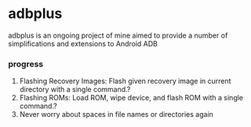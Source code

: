 # adbplus
adbplus is an ongoing project of mine aimed to provide a number of simplifications and extensions to Android ADB 

### progress
1. Flashing Recovery Images: Flash given recovery image in current directory with a single command.?
2. Flashing ROMs: Load ROM, wipe device, and flash ROM with a single command.?
3. Never worry about spaces in file names or directories again

